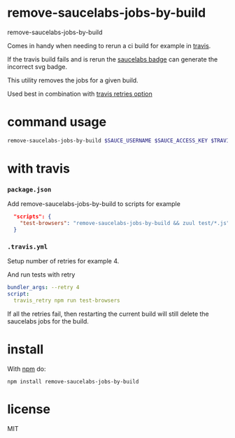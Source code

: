 # remove-saucelabs-jobs-by-build

remove-saucelabs-jobs-by-build

Comes in handy when needing to rerun a ci build for example in [travis](https://travis-ci.org).

If the travis build fails and is rerun the [saucelabs badge](https://docs.saucelabs.com/reference/status-images/) can generate
the incorrect svg badge.

This utility removes the jobs for a given build.

Used best in combination with [travis retries option](http://docs.travis-ci.com/user/build-timeouts/)

# command usage

```bash
remove-saucelabs-jobs-by-build $SAUCE_USERNAME $SAUCE_ACCESS_KEY $TRAVIS_BUILD
```

# with travis

### `package.json`

Add remove-saucelabs-jobs-by-build to scripts for example
```json
  "scripts": {
    "test-browsers": "remove-saucelabs-jobs-by-build && zuul test/*.js"
  }
```

### `.travis.yml`

Setup number of retries for example 4.

And run tests with retry

```yaml
bundler_args: --retry 4
script:
  travis_retry npm run test-browsers
```

If all the retries fail, then restarting the current build will still delete the saucelabs jobs for the build.

# install

With [npm](https://npmjs.org) do:

```
npm install remove-saucelabs-jobs-by-build
```

# license

MIT

